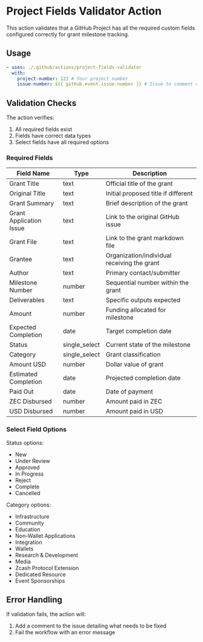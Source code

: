 # Project Fields Validator Action

This action validates that a GitHub Project has all the required custom fields configured correctly for grant milestone tracking.

## Usage

```yaml
- uses: ./.github/actions/project-fields-validator
  with:
    project-number: 123 # Your project number
    issue-number: ${{ github.event.issue.number }} # Issue to comment on
```

## Validation Checks

The action verifies:

1. All required fields exist
2. Fields have correct data types
3. Select fields have all required options

### Required Fields

| Field Name | Type | Description |
|------------|------|-------------|
| Grant Title | text | Official title of the grant |
| Original Title | text | Initial proposed title if different |
| Grant Summary | text | Brief description of the grant |
| Grant Application Issue | text | Link to the original GitHub issue |
| Grant File | text | Link to the grant markdown file |
| Grantee | text | Organization/individual receiving the grant |
| Author | text | Primary contact/submitter |
| Milestone Number | number | Sequential number within the grant |
| Deliverables | text | Specific outputs expected |
| Amount | number | Funding allocated for milestone |
| Expected Completion | date | Target completion date |
| Status | single_select | Current state of the milestone |
| Category | single_select | Grant classification |
| Amount USD | number | Dollar value of grant |
| Estimated Completion | date | Projected completion date |
| Paid Out | date | Date of payment |
| ZEC Disbursed | number | Amount paid in ZEC |
| USD Disbursed | number | Amount paid in USD |

### Select Field Options

Status options:
- New
- Under Review
- Approved
- In Progress
- Reject
- Complete
- Cancelled

Category options:
- Infrastructure
- Community
- Education
- Non-Wallet Applications
- Integration
- Wallets
- Research & Development
- Media
- Zcash Protocol Extension
- Dedicated Resource
- Event Sponsorships

## Error Handling

If validation fails, the action will:
1. Add a comment to the issue detailing what needs to be fixed
2. Fail the workflow with an error message
